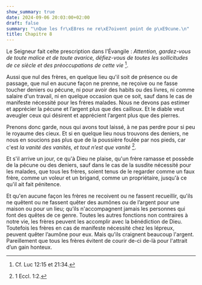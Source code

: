 ```yaml
---
show_summary: true
date: 2024-09-06 20:03:00+02:00
draft: false
summary: "\nQue les fr\xE8res ne re\xE7oivent point de p\xE9cune.\n"
title: Chapitre 8
---
```





Le Seigneur fait celte prescription dans l'Évangile : *Attention, gardez-vous de toute malice et de toute avarice, défiez-vous de toutes les sollicitudes de ce siècle et des préoccupations de cette vie* [^1]. 

Aussi que nul des frères, en quelque lieu qu'il soit de présence ou de passage, que nul en aucune façon ne prenne, ne reçoive ou ne fasse toucher deniers ou pécune, ni pour avoir des habits ou des livres, ni comme salaire d'un travail, ni en quelque occasion que ce soit, sauf dans le cas de manifeste nécessité pour les frères malades. Nous ne devons pas estimer et apprécier la pécune et l’argent plus que des cailloux. Et le diable veut aveugler ceux qui désirent et apprécient l’argent plus que des pierres. 

Prenons donc garde, nous qui avons tout laissé, à ne pas perdre pour si peu le royaume des cieux. Et si en quelque lieu nous trouvons des deniers, ne nous en soucions pas plus que de la poussière foulée par nos pieds, car c'est *la vanité des vanités, et tout n’est que vanité* [^2]. 

Et s'il arrive un jour, ce qu'à Dieu ne plaise, qu'un frère ramasse et possède de la pécune ou des deniers, sauf dans le cas de la susdite nécessité pour les malades, que tous les frères, soient tenus de le regarder comme un faux frère, comme un voleur et un brigand, comme un propriétaire, jusqu'à ce qu'il ait fait pénitence. 

Et qu'en aucune façon les frères ne recoivent ou ne fassent recueillir, qu'ils ne quêtent ou ne fassent quêter des aumônes ou de l’argent pour une maison ou pour un lieu; qu’ils n'accompagnent jamais les personnes qui font des quêtes de ce genre. Toutes les autres fonctions non contraires à notre vie, les frères peuvent les accomplir avec la bénédiction de Dieu. Toutefois les frères en cas de manifeste nécessité chez les lépreux, peuvent quêter l’aumône pour eux. Mais qu'ils craignent beaucoup l'argent. Pareillement que tous les frères évitent de courir de-ci de-là pour l'attrait d’un gain honteux.

[^1]: Cf. Luc 12:15 et 21:34.
[^2]: 1 Eccl. 1:2.

